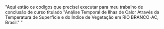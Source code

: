 "Aqui estão os codigos que precisei executar para meu trabalho de conclusão de curso titulado "Análise Temporal de Ilhas de Calor Através da Temperatura de Superfície e do Índice de Vegetação em RIO BRANCO-AC, Brasil." " 
